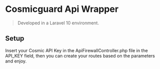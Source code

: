 # Cosmicguard Api Wrapper

> Developed in a Laravel 10 environment.

## Setup

Insert your Cosmic API Key in the ApiFirewallController.php file in the API_KEY field, then you can create your routes based on the parameters and enjoy.
